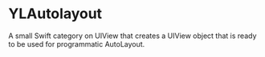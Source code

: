 # YLAutolayout
A small Swift category on UIView that creates a UIView object that is ready to be used for programmatic AutoLayout. 
